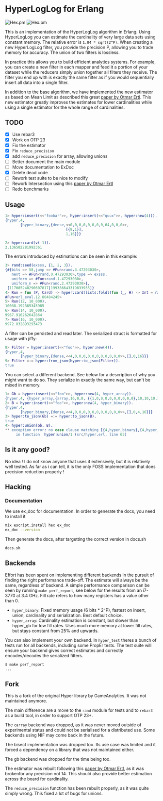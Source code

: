 # HyperLogLog for Erlang

![Hex.pm](https://img.shields.io/hexpm/v/hyper?style=flat-square)
![Hex.pm](https://img.shields.io/hexpm/l/hyper?style=flat-square)

This is an implementation of the HyperLogLog algorithm in
Erlang. Using HyperLogLog you can estimate the cardinality of very
large data sets using constant memory. The relative error is `1.04 *
sqrt(2^P)`. When creating a new HyperLogLog filter, you provide the
precision P, allowing you to trade memory for accuracy. The union of
two filters is lossless.

In practice this allows you to build efficient analytics systems. For
example, you can create a new filter in each mapper and feed it a
portion of your dataset while the reducers simply union together all
filters they receive. The filter you end up with is exactly the same
filter as if you would sequentially insert all data into a single
filter.

In addition to the base algorithm, we have implemented the new estimator as
based on Mean Limit as described this great [paper by Otmar Ertl][].
This new estimator greatly improves the estimates for lower cardinalities while
using a single estimator for the whole range of cardinalities.

## TODO

- [x] Use rebar3
- [x] Work on OTP 23
- [x] Fix the estimator
- [x] Fix `reduce_precision`
- [x] add `reduce_precision` for array, allowing unions
- [ ] Better document the main module
- [ ] Move documentation to ExDoc
- [x] Delete dead code
- [ ] Rework test suite to be nice to modify
- [ ] Rework Intersection using this [paper by Otmar Ertl][]
- [ ] Redo benchmarks

## Usage

```erlang
1> hyper:insert(<<"foobar">>, hyper:insert(<<"quux">>, hyper:new(4))).
{hyper,4,
       {hyper_binary,{dense,<<0,0,0,0,0,0,0,0,64,0,0,0>>,
                            [{8,1}],
                            1,16}}}

2> hyper:card(v(-1)).
2.136502281992361
```

The errors introduced by estimations can be seen in this example:

```erlang
3> rand:seed(exsss, {1, 2, 3}).
{#{bits => 58,jump => #Fun<rand.3.47293030>,
   next => #Fun<rand.0.47293030>,type => exsss,
   uniform => #Fun<rand.1.47293030>,
   uniform_n => #Fun<rand.2.47293030>},
 [117085240290607817|199386643319833935]}
4> Run = fun (P, Card) -> hyper:card(lists:foldl(fun (_, H) -> Int = rand:uniform(10000000000000), hyper:insert(<<Int:64/integer>>, H) end, hyper:new(P), lists:seq(1, Card))) end.
#Fun<erl_eval.12.80484245>
5> Run(12, 10_000).
10038.192365345985
6> Run(14, 10_000).
9967.916262642864
7> Run(16, 10_000).
9972.832893293473
```

A filter can be persisted and read later. The serialized struct is formatted for usage with jiffy:

```erlang
8> Filter = hyper:insert(<<"foo">>, hyper:new(4)).
{hyper,4,
       {hyper_binary,{dense,<<4,0,0,0,0,0,0,0,0,0,0,0>>,[],0,16}}}
9> Filter =:= hyper:from_json(hyper:to_json(Filter)).
true
```

You can select a different backend. See below for a description of why
you might want to do so. They serialize in exactly the same way, but
can't be mixed in memory.

```erlang
1> Gb = hyper:insert(<<"foo">>, hyper:new(4, hyper_array)).
{hyper,4, {hyper_array,{array,16,0,0, {{1,0,0,0,0,0,0,0,0,0},10,10,10,10,10,10,10,10,10,10}}}}
2> B = hyper:insert(<<"foo">>, hyper:new(4, hyper_binary)).
{hyper,4,
       {hyper_binary,{dense,<<4,0,0,0,0,0,0,0,0,0,0,0>>,[],0,4,16}}}
3> hyper:to_json(Gb) =:= hyper:to_json(B).
true
4> hyper:union(Gb, B).
** exception error: no case clause matching [{4,hyper_binary},{4,hyper_array}]
     in function  hyper:union/1 (src/hyper.erl, line 65)
```

## Is it any good?

No idea ! I do not know anyone that uses it extensively, but it is relatively
well tested. As far as i can tell, it is the only FOSS implementation that does
precision reduction properly !

## Hacking

### Documentation

We use ex_doc for documentation. In order to generate the docs, you need to install it

```bash
mix escript.install hex ex_doc
ex_doc --version
```

Then generate the docs, after targetting the correct version in docs.sh

```bash
docs.sh
```

## Backends

Effort has been spent on implementing different backends in the
pursuit of finding the right performance trade-off. The estimate will
always be the same, regardless of backend. A simple performance
comparison can be seen by running `make perf_report`, see below for
the results from an i7-3770 at 3.4 GHz. Fill rate refers to how many
registers has a value other than 0.

- `hyper_binary`: Fixed memory usage (6 bits * 2^P), fastest on insert,
  union, cardinality and serialization. Best default choice.
- `hyper_array`: Cardinality estimation is constant, but slower than
  hyper_gb for low fill rates. Uses much more memory at lower fill
  rates, but stays constant from 25% and upwards.

You can also implement your own backend. In `hyper_test` theres a
bunch of tests run for all backends, including some PropEr tests. The
test suite will ensure your backend gives correct estimates and
correctly encodes/decodes the serialized filters.

```bash
$ make perf_report
...
```

## Fork

This is a fork of the original Hyper library by GameAnalytics. It was not
maintained anymore.

The main difference are a move to the `rand` module for tests and to `rebar3`
as a build tool, in order to support OTP 23+.

The `carray` backend was dropped, as it was never moved outside of experimental
status and could not be serialised for a distributed use. Some backends using
NIF may come back in the future.

The bisect implementation was dropped too. Its use case was limited and it
forced a dependency on a library that was not maintained either.

The gb backend was dropped for the time being too.

The estimator was rebuilt following this [paper by Otmar Ertl][], as it was
brokenfor any precision not 14. This should also provide better estimation
across the board for cardinality.

The `reduce_precision` function has been rebuilt properly, as it was quite
simply wrong. This fixed a lot of bugs for unions.

[paper by Otmar Ertl]: https://arxiv.org/abs/1706.07290
